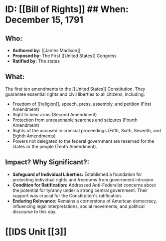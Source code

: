 # ID: [[Bill of Rights]] ## When: December 15, 1791
## Who: 
* **Authored by:** [[James Madison]] 
* **Proposed by:**  The First [[United States]] Congress
* **Ratified by:** The states 

## What:
The first ten amendments to the [[United States]] Constitution. They guarantee essential rights and civil liberties to all citizens, including: 
* Freedom of [[religion]], speech, press, assembly, and petition (First Amendment)
* Right to bear arms (Second Amendment)
* Protection from unreasonable searches and seizures (Fourth Amendment)
* Rights of the accused in criminal proceedings (Fifth, Sixth, Seventh, and Eighth Amendments)
* Powers not delegated to the federal government are reserved for the states or the people (Tenth Amendment). 

## Impact? Why Significant?: 
* **Safeguard of Individual Liberties:** Established a foundation for protecting individual rights and freedoms from government intrusion.
* **Condition for Ratification:** Addressed Anti-Federalist concerns about the potential for tyranny under a strong central government. Their support was crucial for the Constitution's ratification.
* **Enduring Relevance:** Remains a cornerstone of American democracy, influencing legal interpretations, social movements, and political discourse to this day.  

# [[IDS Unit [[3]]